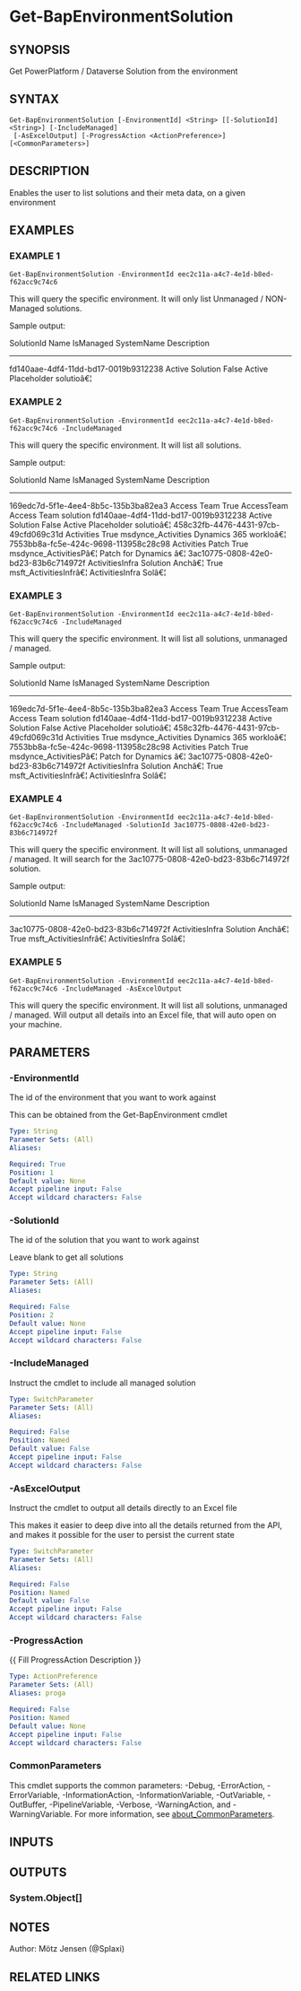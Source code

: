 ﻿---
external help file: d365bap.tools-help.xml
Module Name: d365bap.tools
online version:
schema: 2.0.0
---

# Get-BapEnvironmentSolution

## SYNOPSIS
Get PowerPlatform / Dataverse Solution from the environment

## SYNTAX

```
Get-BapEnvironmentSolution [-EnvironmentId] <String> [[-SolutionId] <String>] [-IncludeManaged]
 [-AsExcelOutput] [-ProgressAction <ActionPreference>] [<CommonParameters>]
```

## DESCRIPTION
Enables the user to list solutions and their meta data, on a given environment

## EXAMPLES

### EXAMPLE 1
```
Get-BapEnvironmentSolution -EnvironmentId eec2c11a-a4c7-4e1d-b8ed-f62acc9c74c6
```

This will query the specific environment.
It will only list Unmanaged / NON-Managed solutions.

Sample output:

SolutionId                           Name                           IsManaged SystemName           Description
----------                           ----                           --------- ----------           -----------
fd140aae-4df4-11dd-bd17-0019b9312238 Active Solution                False     Active               Placeholder solutioâ€¦

### EXAMPLE 2
```
Get-BapEnvironmentSolution -EnvironmentId eec2c11a-a4c7-4e1d-b8ed-f62acc9c74c6 -IncludeManaged
```

This will query the specific environment.
It will list all solutions.

Sample output:

SolutionId                           Name                           IsManaged SystemName           Description
----------                           ----                           --------- ----------           -----------
169edc7d-5f1e-4ee4-8b5c-135b3ba82ea3 Access Team                    True      AccessTeam           Access Team solution
fd140aae-4df4-11dd-bd17-0019b9312238 Active Solution                False     Active               Placeholder solutioâ€¦
458c32fb-4476-4431-97cb-49cfd069c31d Activities                     True      msdynce_Activities   Dynamics 365 workloâ€¦
7553bb8a-fc5e-424c-9698-113958c28c98 Activities Patch               True      msdynce_ActivitiesPâ€¦ Patch for Dynamics â€¦
3ac10775-0808-42e0-bd23-83b6c714972f ActivitiesInfra Solution Anchâ€¦ True      msft_ActivitiesInfrâ€¦ ActivitiesInfra Solâ€¦

### EXAMPLE 3
```
Get-BapEnvironmentSolution -EnvironmentId eec2c11a-a4c7-4e1d-b8ed-f62acc9c74c6 -IncludeManaged
```

This will query the specific environment.
It will list all solutions, unmanaged / managed.

Sample output:

SolutionId                           Name                           IsManaged SystemName           Description
----------                           ----                           --------- ----------           -----------
169edc7d-5f1e-4ee4-8b5c-135b3ba82ea3 Access Team                    True      AccessTeam           Access Team solution
fd140aae-4df4-11dd-bd17-0019b9312238 Active Solution                False     Active               Placeholder solutioâ€¦
458c32fb-4476-4431-97cb-49cfd069c31d Activities                     True      msdynce_Activities   Dynamics 365 workloâ€¦
7553bb8a-fc5e-424c-9698-113958c28c98 Activities Patch               True      msdynce_ActivitiesPâ€¦ Patch for Dynamics â€¦
3ac10775-0808-42e0-bd23-83b6c714972f ActivitiesInfra Solution Anchâ€¦ True      msft_ActivitiesInfrâ€¦ ActivitiesInfra Solâ€¦

### EXAMPLE 4
```
Get-BapEnvironmentSolution -EnvironmentId eec2c11a-a4c7-4e1d-b8ed-f62acc9c74c6 -IncludeManaged -SolutionId 3ac10775-0808-42e0-bd23-83b6c714972f
```

This will query the specific environment.
It will list all solutions, unmanaged / managed.
It will search for the 3ac10775-0808-42e0-bd23-83b6c714972f solution.

Sample output:

SolutionId                           Name                           IsManaged SystemName           Description
----------                           ----                           --------- ----------           -----------
3ac10775-0808-42e0-bd23-83b6c714972f ActivitiesInfra Solution Anchâ€¦ True      msft_ActivitiesInfrâ€¦ ActivitiesInfra Solâ€¦

### EXAMPLE 5
```
Get-BapEnvironmentSolution -EnvironmentId eec2c11a-a4c7-4e1d-b8ed-f62acc9c74c6 -IncludeManaged -AsExcelOutput
```

This will query the specific environment.
It will list all solutions, unmanaged / managed.
Will output all details into an Excel file, that will auto open on your machine.

## PARAMETERS

### -EnvironmentId
The id of the environment that you want to work against

This can be obtained from the Get-BapEnvironment cmdlet

```yaml
Type: String
Parameter Sets: (All)
Aliases:

Required: True
Position: 1
Default value: None
Accept pipeline input: False
Accept wildcard characters: False
```

### -SolutionId
The id of the solution that you want to work against

Leave blank to get all solutions

```yaml
Type: String
Parameter Sets: (All)
Aliases:

Required: False
Position: 2
Default value: None
Accept pipeline input: False
Accept wildcard characters: False
```

### -IncludeManaged
Instruct the cmdlet to include all managed solution

```yaml
Type: SwitchParameter
Parameter Sets: (All)
Aliases:

Required: False
Position: Named
Default value: False
Accept pipeline input: False
Accept wildcard characters: False
```

### -AsExcelOutput
Instruct the cmdlet to output all details directly to an Excel file

This makes it easier to deep dive into all the details returned from the API, and makes it possible for the user to persist the current state

```yaml
Type: SwitchParameter
Parameter Sets: (All)
Aliases:

Required: False
Position: Named
Default value: False
Accept pipeline input: False
Accept wildcard characters: False
```

### -ProgressAction
{{ Fill ProgressAction Description }}

```yaml
Type: ActionPreference
Parameter Sets: (All)
Aliases: proga

Required: False
Position: Named
Default value: None
Accept pipeline input: False
Accept wildcard characters: False
```

### CommonParameters
This cmdlet supports the common parameters: -Debug, -ErrorAction, -ErrorVariable, -InformationAction, -InformationVariable, -OutVariable, -OutBuffer, -PipelineVariable, -Verbose, -WarningAction, and -WarningVariable. For more information, see [about_CommonParameters](http://go.microsoft.com/fwlink/?LinkID=113216).

## INPUTS

## OUTPUTS

### System.Object[]
## NOTES
Author: Mötz Jensen (@Splaxi)

## RELATED LINKS
